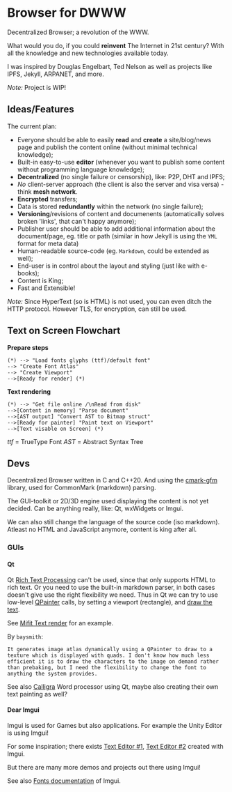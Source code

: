 # Browser for DWWW

Decentralized Browser; a revolution of the WWW.

What would you do, if you could **reinvent** The Internet in 21st century? With all the knowledge and new technologies available today.

I was inspired by Douglas Engelbart, Ted Nelson as well as projects like IPFS, Jekyll, ARPANET, and more.

*Note:* Project is WIP!

## Ideas/Features

The current plan:

* Everyone should be able to easily **read** and **create** a site/blog/news page and publish the content online (without minimal technical knowledge);
* Built-in easy-to-use **editor** (whenever you want to publish some content without programming language knowledge);
* **Decentralized** (no single failure or censorship), like: P2P, DHT and IPFS;
* *No* client-server approach (the client is also the server and visa versa) - think **mesh network**.
* **Encrypted** transfers;
* Data is stored **redundantly** within the network (no single failure);
* **Versioning**/revisions of content and documenents (automatically solves broken 'links', that can't happy anymore);
* Publisher user should be able to add additional information about the document/page, eg. title or path (similar in how Jekyll is using the `YML` format for meta data)
* Human-readable source-code (eg. `Markdown`, could be extended as well);
* End-user is in control about the layout and styling (just like with e-books);
* Content is King;
* Fast and Extensible!

*Note:* Since HyperText (so is HTML) is not used, you can even ditch the HTTP protocol. However TLS, for encryption, can still be used.

## Text on Screen Flowchart

**Prepare steps**

```plantuml
(*) --> "Load fonts glyphs (ttf)/default font"
--> "Create Font Atlas"
--> "Create Viewport"
-->[Ready for render] (*)
```

**Text rendering**

```plantuml
(*) --> "Get file online /\nRead from disk"
-->[Content in memory] "Parse document"
-->[AST output] "Convert AST to Bitmap struct"
-->[Ready for painter] "Paint text on Viewport"
-->[Text visable on Screen] (*)
```

*ttf* = TrueType Font
*AST* = Abstract Syntax Tree

## Devs

Decentralized Browser written in C and C++20. And using the [cmark-gfm](https://github.com/github/cmark-gfm) library, used for CommonMark (markdown) parsing.

The GUI-toolkit or 2D/3D engine used displaying the content is not yet decided. Can be anything really, like: Qt, wxWidgets or Imgui.

We can also still change the language of the source code (iso markdown). Atleast no HTML and JavaScript anymore, content is king after all.

### GUIs

#### Qt

Qt [Rich Text Processing](https://doc.qt.io/qt-5/richtext.html) can't be used, since that only supports HTML to rich text. Or you need to use the built-in markdown parser, in both cases doesn't give use the right flexibility we need. Thus in Qt we can try to use low-level [QPainter](https://github.com/yinyunqiao/qtbase/blob/master/src/gui/painting/qpainter.cpp) calls, by setting a viewport (rectangle), and [draw the text](https://github.com/radekp/qt/blob/master/src/gui/text/qtextlayout.cpp#L1114).

See [Mifit Text render](https://github.com/mifit/mifit/blob/master/libs/opengl/Text.cpp) for an example. 

By `baysmith`: 

    It generates image atlas dynamically using a QPainter to draw to a texture which is displayed with quads. I don't know how much less efficient it is to draw the characters to the image on demand rather than prebaking, but I need the flexibility to change the font to anything the system provides.

See also [Calligra](https://github.com/KDE/calligra) Word processor using Qt, maybe also creating their own text painting as well?

#### Dear Imgui

Imgui is used for Games but also applications. For example the Unity Editor is using Imgui!

For some inspiration; there exists [Text Editor #1](https://github.com/BalazsJako/ImGuiColorTextEdit), [Text Editor #2](https://github.com/Rezonality/zep) created with Imgui.

But there are many more demos and projects out there using Imgui!

See also [Fonts documentation](https://github.com/ocornut/imgui/blob/master/docs/FONTS.md) of Imgui.